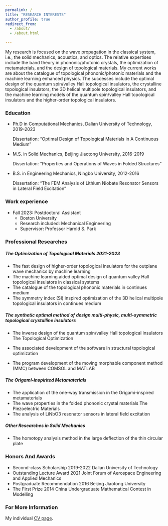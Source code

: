 ```yaml
---
permalink: /
title: "RESEARCH INTERESTS"
author_profile: true
redirect_from: 
  - /about/
  - /about.html

---
```


My research is focused on the wave propagation in the classical system, i.e., the solid mechanics, acoustics, and optics. The relative expertises include the band theory in phononic/photonic crystals, the optimization of metamaterials, and the design of topological materials. My current works are about the catalogue of topological phononic/photonic materials and the machine learning enhanced physics. The successes include the optimal design of the quantum spin/valley Hall topological insulators, the crystalline topological insulators, the 3D helical multipole topological insulators, and the machine learning models of the quantum spin/valley Hall topological insulators and the higher-order topological insulators.

### Education

* Ph.D in Computational Mechanics, Dalian University of Technology, 2019-2023

  Dissertation: “Optimal Design of Topological Materials in A Continuous Medium”

* M.S. in Solid Mechanics, Beijing Jiaotong University, 2016-2019

  Dissertation: “Properties and Operations of Waves in Folded Structures”

* B.S. in Engineering Mechanics, Ningbo University, 2012-2016

  Dissertation: “The FEM Analysis of Lithium Niobate Resonator Sensors in Lateral Field Excitation”

### Work experience

* Fall 2023: Postdoctoral Assistant
  * Boston University
  * Research included: Mechanical Engineering
  * Supervisor: Professor Harold S. Park
### Professional Researches

##### The Optimization of Topological Materials 2021-2023

* The fast design of higher-order topological insulators for the outplane wave mechanics by machine learning
* The machine learning aided optimal design of quantum valley Hall topological insulators in classical systems
* The catalogue of the topological phononic materials in continues medium
* The symmetry index (SI) inspired optimization of the 3D helical multipole topological insulators in continues medium

##### The synthetic optimal method of design multi-physic, multi-symmetric topological crystalline insulators

* The inverse design of the quantum spin/valley Hall topological insulators
  The Topological Optimization

* The associated development of the software in structural topological optimization

* The program development of the moving morphable component method (MMC) between COMSOL and MATLAB

##### The Origami-inspirited Metamaterials

* The application of the one-way transmission in the Origami-inspired metamaterials
* The wave properties in the folded phononic crystal materials
  The Piezoelectric Materials
* The analysis of LiNbO3 resonator sensors in lateral field excitation

##### Other Researches in Solid Mechanics 

* The homotopy analysis method in the large deflection of the thin circular plate

### Honors And Awards

* Second-class Scholarship 2019-2022
  Dalian University of Technology
* Outstanding Lecture Award 2021
  Joint Forum of Aerospace Engineering and Applied Mechanics
* Postgraduate Recommendation 2016
  Beijing Jiaotong University
* The First Prize 2014
  China Undergraduate Mathematical Contest in Modelling

### For More Information

My individual [CV page](https://academicpages.github.io/_pages/cv).
